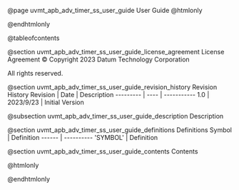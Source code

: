 @page uvmt_apb_adv_timer_ss_user_guide User Guide
@htmlonly
<div class="autonumbering">
@endhtmlonly


@tableofcontents


@section uvmt_apb_adv_timer_ss_user_guide_license_agreement License Agreement
© Copyright 2023 Datum Technology Corporation

All rights reserved.


@section uvmt_apb_adv_timer_ss_user_guide_revision_history Revision History
Revision  | Date | Description
--------- | ---- | -----------
1.0 | 2023/9/23 | Initial Version

@subsection uvmt_apb_adv_timer_ss_user_guide_description Description


@section uvmt_apb_adv_timer_ss_user_guide_definitions Definitions
Symbol | Definition
------ | ----------
 'SYMBOL' | Definition


@section uvmt_apb_adv_timer_ss_user_guide_contents Contents


@htmlonly
</div>
@endhtmlonly